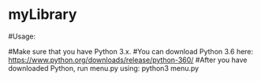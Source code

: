 # myLibrary
#Usage: 

#Make sure that you have Python 3.x. 
#You can download Python 3.6 here: https://www.python.org/downloads/release/python-360/
#After you have downloaded Python, run menu.py using: python3 menu.py
